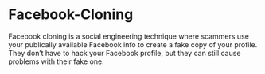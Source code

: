 # Facebook-Cloning
Facebook cloning is a social engineering technique where scammers use your publically available Facebook info to create a fake copy of your profile. They don’t have to hack your Facebook profile, but they can still cause problems with their fake one.
